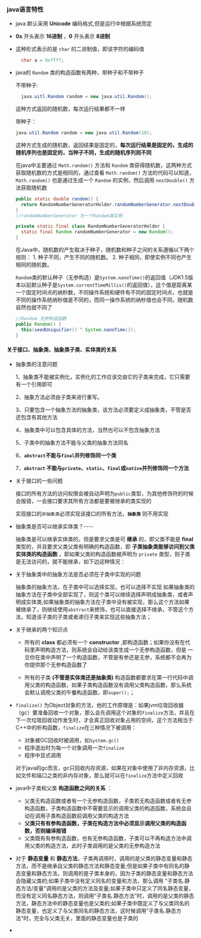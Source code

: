 
### java语言特性

- java 默认采用 **Unicode** 编码格式,但是运行中根据系统而定

- **0x** 开头表示 **16进制** ，**0** 开头表示 **8进制**

- 这种形式表示的是 `char` 的二进制值，即该字符的编码值

  ```java
    char a = 0xffff;
  ```

- java的 `Random` 类的构造函数有两种，带种子和不带种子

    不带种子:   
    ```java
      java.uitl.Random random = new java.util.Random();
    ```
    这种方式返回的随机数，每次运行结果都不一样

    带种子：
    ```java
    java.util.Random random = new java.util.Random(10);
    ```
    这种方式生成的随机数，返回结果是固定的，**每次运行结果是固定的，生成的随机序列也是固定的，当种子不同，生成的随机序列则不同**

    在java中主要通过 `Math.random()` 方法和 `Random` 类获得随机数，这两种方式获取随机数的方式是相同的，通过查看 `Math.random()` 方法的代码可以知道，  `Math.random()` 也是通过生成一个 `Random` 的实例，然后调用 `nextDouble()` 方法获取随机数
    ```java
    public static double random() {
      return RandomNumberGeneratorHolder.randomNumberGenerator.nextDouble();
    }
    //randomNumberGenerator 为一个Random类实例

    private static final class RandomNumberGeneratorHolder {
      static final Random randomNumberGenerator = new Random();
    }

    ```

    在Java中，随机数的产生取决于种子，随机数和种子之间的关系遵循以下两个规则：
      1. 种子不同，产生不同的随机数。
      2. 种子相同，即使实例不同也产生相同的随机数。

  `Random`类的默认种子（无参构造）是`System.nanoTime()`的返回值（JDK1.5版本以前默认种子是`System.currentTimeMillis()`的返回值），这个值是距离某一个固定时间点的纳秒数，不同操作系统和硬件有不同的固定时间点，也就是不同的操作系统纳秒值是不同的，而同一操作系统的纳秒值也会不同，随机数自然也就不同了

  ```java
  //Random 无参构造函数
  public Random() {
    this(seedUniquifier() ^ System.nanoTime());
  }
  ```
#### 关于接口、抽象类、抽象类子类、实体类的关系

- 抽象类的注意问题

   1、抽象类不能被实例化，实例化的工作应该交由它的子类来完成，它只需要有一个引用即可

   2、抽象方法必须由子类来进行重写。

   3、只要包含一个抽象方法的抽象类，该方法必须要定义成抽象类，不管是否还包含有其他方法

   4、抽象类中可以包含具体的方法，当然也可以不包含抽象方法

   5、子类中的抽象方法不能与父类的抽象方法同名

   6、**`abstract`不能与`final`并列修饰同一个类**

   7、**`abstract` 不能与`private`、`static`、`final`或`native`并列修饰同一个方法**

- 关于接口的一些问题

    接口的所有方法的访问权限会被自动声明为`public`类型，为其他修饰符的时候会报错，一会接口要求其所有方法都是要被继承的类实现的

    实现接口的`非抽象类`必须实现该接口的所有方法，**`抽象类`** 则不用实现

- 抽象类是否可以继承实体类？----

    抽象类是可以继承实体类的，但是要求父类是可 **继承** 的，即父类不能是 **final** 类型的，并且要求父类父类有明确的构造函数，即 **子类抽象类能够访问到父类实体类的构造函数** ，即如果父类的构造函数被声明为 `private` 类型，则子类是无法访问的，就不能继承，如下边这种情况：

- 关于抽象类中的抽象方法是否必须在子类中实现的问题

    抽象类的抽象方法，在子类中可以选择实现，也可以选择不实现
    如果抽象类的抽象方法在子类中全部实现了，则这个类可以继续选择声明成抽象类，或者声明成实体类;如果抽象类的抽象方法在子类中没有被实现，那么这个方法如果被继承了，则继续使用`abstract`来修饰，也可以直接选择不继承，不管这个方法，知道该子类的子类或者递归子类来实现这些抽象方法；

- 关于继承的两个知识点
  - 所有的 **class** 都必须有一个 **constructor** ,即构造函数；如果你没有在代码里声明构造方法，则系统会自动给该类生成一个无参构造函数，但是 一旦你在类中声明了一个构造函数，不管是有参还是无参，系统都不会再为你提供那个无参构造函数了

  - 所有的子类 **(不管是实体类还是抽象类)** 构造函数都要求在第一行代码中调用父类的构造函数，如果子类构造函数没有调用父类构造函数，那么系统会默认调用父类的午餐构造函数，即`super();`；

- `finalize()` 为Object对象的方法，他的工作原理是：如果jvm垃圾回收器（gc）要准备回收一个对象，那么会先调用这个对象的`finalize`方法，并且在下一次垃圾回收动作发生时，才会真正回收对象占用的空间，这个方法相当于C++中的析构函数，`finalize`在三种情况下被调用：
  - 对象被GC回收时被调用，如`System.gc()`
  - 程序退出时为每一个对象调用一次`finalize`
  - 程序中显式调用

  对于java的gc而言，gc只回收内存资源，如果在对象中使用了非内存资源，比如文件和端口之类的非内存对象，那么就可以在`finalize`方法中定义回收

- java中子类和父类 **构造函数之间的关系** ：
    - 父类无构造函数或者有一个无参构造函数，子类若无构造函数或者有无参构造函数，子类构造函数中不需要显示的调用父类的构造函数，系统会自动在调用子类构造函数前调用父类的构造方法
    - **父类只有有参构造函数，子类在构造方法中必须显示调用父类的构造函数，否则编译报错**
    - 父类既有有参构造函数，也有无参构造函数，子类可以不再构造方法中调用父类的构造方法，此时子类调用的是父类的无参构造方法


- 对于 **静态变量** 和 **静态方法**，子类再调用时，调用的是父类的静态变量和静态方法，而不是继承自父类的静态方法和静态变量;但是如果子类中有同名的静态变量和静态方法，则调用的是子类本身的，因为子类的静态变量和静态方法会隐藏父类的;如果子类中没有定义同名的变量和方法，那么调用 "子类名.静态方法/变量"调用的是父类的方法及变量;如果子类中只定义了同名静态变量，而没有定义同名静态方法，则调用“子类名.静态方法”时，调用的是父类的静态方法，静态方法中的静态变量也是父类的;如果子类中既定义了与父类同名的静态变量，也定义了与父类同名的静态方法，这时候调用”子类名.静态方法"时，完全与父类无关，里面的静态变量也是子类的

-
